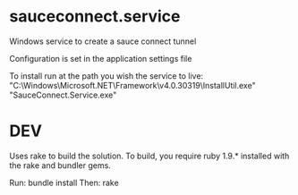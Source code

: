 sauceconnect.service
====================

Windows service to create a sauce connect tunnel

Configuration is set in the application settings file

<add key="sauceConnectUserName" value="{USERNAME}"/>
<add key="sauceConnectAccessKey" value="{ACCESSKEY}"/>
<add key="sauceConnectIdentifier" value="{IDENTIFIER}"/>

To install run at the path you wish the service to live:
"C:\Windows\Microsoft.NET\Framework\v4.0.30319\InstallUtil.exe" "SauceConnect.Service.exe"

DEV
====
Uses rake to build the solution.
To build, you require ruby 1.9.* installed with the rake and bundler gems.

Run:
bundle install
Then:
rake